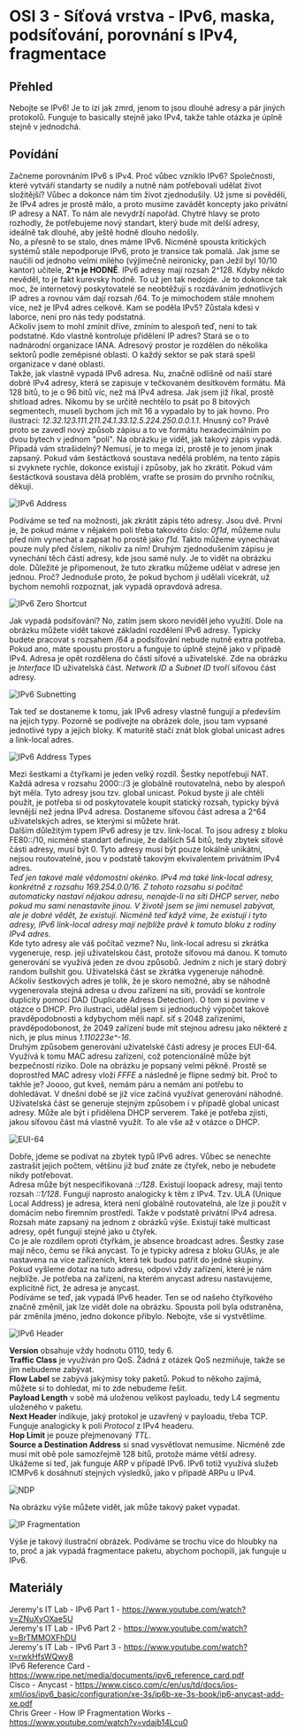 OSI 3 - Síťová vrstva - IPv6, maska, podsíťování, porovnání s IPv4, fragmentace
===

Přehled
---

Nebojte se IPv6! Je to ízi jak zmrd, jenom to jsou dlouhé adresy a pár jiných protokolů. Funguje to basically stejně jako IPv4, takže tahle otázka je úplně stejně v jednodchá.

Povídání
---

Začneme porovnáním IPv6 s IPv4. Proč vůbec vzniklo IPv6? Společnosti, které vytváří standarty se nudily a nutně nám potřebovali udělat život složitější? Vůbec a dokonce nám tím život zjednodušily. Už jsme si pověděli, že IPv4 adres je prostě málo, a proto musíme zavádět koncepty jako privátní IP adresy a NAT. To nám ale nevydrží napořád. Chytré hlavy se proto rozhodly, že potřebujeme nový standart, který bude mít delší adresy, ideálně tak dlouhé, aby ještě hodně dlouho nedošly.          
No, a přesně to se stalo, dnes máme IPv6. Nicméně spousta kritických systémů stále nepodporuje IPv6, proto je transice tak pomalá. Jak jsme se naučili od jednoho velmi milého (výjimečně neironicky, pan Ježil byl 10/10 kantor) učitele, **2^n je HODNĚ**. IPv6 adresy mají rozsah 2^128. Kdyby někdo nevěděl, to je fakt kurevsky hodně. To už jen tak nedojde. Je to dokonce tak moc, že internetový poskytovatelé se neobtěžují s rozdáváním jednotlivých IP adres a rovnou vám dají rozsah /64. To je mimochodem stále mnohem více, než je IPv4 adres celkově. Kam se poděla IPv5? Zůstala kdesi v laborce, není pro nás tedy podstatná.           
Ačkoliv jsem to mohl zmínit dříve, zmíním to alespoň teď, není to tak podstatné. Kdo vlastně kontroluje přidělení IP adres? Stará se o to nadnárodní organizace IANA. Adresový prostor je rozdělen do několika sektorů podle zeměpisné oblasti. O každý sektor se pak stará spešl organizace v dané oblasti.        
Takže, jak vlastně vypadá IPv6 adresa. Nu, značně odlišně od naší staré dobré IPv4 adresy, která se zapisuje v tečkovaném desítkovém formátu. Má 128 bitů, to je o 96 bitů víc, než má IPv4 adresa. Jak jsem již říkal, prostě shitload adres. Nikomu by se určitě nechtělo to psát po 8 bitových segmentech, museli bychom jich mít 16 a vypadalo by to jak hovno. Pro ilustraci: *12.32.123.111.211.24.1.33.12.5.224.250.0.0.1.1*. Hnusný co? Právě proto se zavedl nový způsob zápisu a to ve formátu hexadecimálním po dvou bytech v jednom "poli". Na obrázku je vidět, jak takový zápis vypadá. Připadá vám strašidelný? Nemusí, je to mega ízi, prostě je to jenom jinak zapsaný. Pokud vám šestáctková soustava nedělá problém, na tento zápis si zvyknete rychle, dokonce existují i způsoby, jak ho zkrátit. Pokud vám šestáctková soustava dělá problém, vraťte se prosím do prvního ročníku, děkuji.                

![IPv6 Address](Ipv6_addr.png)

Podíváme se teď na možnosti, jak zkrátit zápis této adresy. Jsou dvě. První je, že pokud máme v nějakém poli třeba takovéto číslo: *0f1d*, můžeme nulu před ním vynechat a zapsat ho prostě jako *f1d*. Takto můžeme vynechávat pouze nuly před číslem, nikoliv za ním! Druhým zjednodušením zápisu je vynechání těch částí adresy, kde jsou samé nuly. Je to vidět na obrázku dole. Důležité je připomenout, že tuto zkratku můžeme udělat v adrese jen jednou. Proč? Jednoduše proto, že pokud bychom ji udělali vícekrát, už bychom nemohli rozpoznat, jak vypadá opravdová adresa.

![IPv6 Zero Shortcut](ipv6_zero_shorcut.png)

Jak vypadá podsíťování? No, zatím jsem skoro neviděl jeho využití. Dole na obrázku můžete vidět takové základní rozdělení IPv6 adresy. Typicky budete pracovat s rozsahem /64 a podsíťování nebude nutně extra potřeba. Pokud ano, máte spoustu prostoru a funguje to úplně stejně jako v případě IPv4. Adresa je opět rozdělena do části síťové a uživatelské. Zde na obrázku je *Interface* ID uživatelská část. *Network ID* a *Subnet ID* tvoří síťovou část adresy.

![IPv6 Subnetting](ipv6_subnetting.jpg)

Tak teď se dostaneme k tomu, jak IPv6 adresy vlastně fungují a především na jejich typy. Pozorně se podívejte na obrázek dole, jsou tam vypsané jednotlivé typy a jejich bloky. K maturitě stačí znát blok global unicast adres a link-local adres.

![IPv6 Address Types](ipv6_addr_types.jpg)

Mezi šestkami a čtyřkami je jeden velký rozdíl. Šestky nepotřebují NAT. Každá adresa v rozsahu 2000::/3 je globálně routovatelná, nebo by alespoň být měla. Tyto adresy jsou tzv. global unicast. Pokud byste ji ale chtěli použít, je potřeba si od poskytovatele koupit statický rozsah, typicky bývá levnější než jedna IPv4 adresa. Dostaneme síťovou část adresa a 2^64 uživatelských adres, se kterými si můžete hrát.            
Dalším důležitým typem IPv6 adresy je tzv. link-local. To jsou adresy z bloku FE80::/10, nicméně standart definuje, že dalších 54 bitů, tedy zbytek síťové části adresy, musí být 0. Tyto adresy musí být pouze lokálně unikátní, nejsou routovatelné, jsou v podstatě takovým ekvivalentem privátním IPv4 adres.                  
*Teď jen takové malé vědomostní okénko. IPv4 má také link-local adresy, konkrétně z rozsahu 169.254.0.0/16. Z tohoto rozsahu si počítač automaticky nastaví nějakou adresu, nenajde-li na síti DHCP server, nebo pokud mu sami nenastavíte jinou. V životě jsem se jimi nemusel zabývat, ale je dobré vědět, že existují. Nicméně teď když víme, že existují i tyto adresy, IPv6 link-local adresy mají nejblíže právě k tomuto bloku z rodiny IPv4 adres.*         
Kde tyto adresy ale váš počítač vezme? Nu, link-local adresu si zkrátka vygeneruje, resp. její uživatelskou část, protože síťovou má danou. K tomuto generování se využívá jeden ze dvou způsobů. Jedním z nich je starý dobrý random bullshit gou. Uživatelská část se zkrátka vygeneruje náhodně. Ačkoliv šestkových adres je tolik, že je skoro nemožné, aby se náhodně vygenerovala stejná adresa u dvou zařízení na síti, provádí se kontrole duplicity pomocí DAD (Duplicate Adress Detection). O tom si povíme v otázce o DHCP. Pro ilustraci, udělal jsem si jednoduchý výpočet takové pravděpodobnosti a kdybychom měli např. síť s 2048 zařízeními, pravděpodobonost, že 2049 zařízení bude mít stejnou adresu jako některé z nich, je plus minus *1.110223e^-16*.        
Druhým způsobem generování uživatelské části adresy je proces EUI-64. Využívá k tomu MAC adresu zařízení, což potencionálně může být bezpečností riziko. Dole na obrázku je popsaný velmi pěkně. Prostě se doprostřed MAC adresy vloží *FFFE* a následně je flipne sedmý bit. Proč to takhle je? Joooo, gut kveš, nemám páru a nemám ani potřebu to dohledávat. V dnešní době se již více začíná využívat generování náhodné.       
Uživatelská část se generuje stejným způsobem i v případě global unicast adresy. Může ale být i přidělena DHCP serverem. Také je potřeba zjisti, jakou síťovou část má vlastně využít. To ale vše až v otázce o DHCP.

![EUI-64](eui-64.png)

Dobře, jdeme se podívat na zbytek typů IPv6 adres. Vůbec se nenechte zastrašit jejich počtem, většinu již buď znáte ze čtyřek, nebo je nebudete nikdy potřebovat.       
Adresa může být nespecifikovaná *::/128*. Existují loopack adresy, mají tento rozsah *::1/128*. Fungují naprosto analogicky k těm z IPv4. Tzv. ULA (Unique Local Address) je adresa, která není globálně routovatelná, ale lze ji použít v domácím nebo firemním prostředí. Takže v podstatě privátní IPv4 adresa. Rozsah máte zapsaný na jednom z obrázků výše. Existují také multicast adresy, opět fungují stejně jako u čtyřek.     
Co je ale rozdílem oproti čtyřkám, je absence broadcast adres. Šestky zase mají něco, čemu se říká anycast. To je typicky adresa z bloku GUAs, je ale nastavena na více zařízeních, která tek budou patřit do jedné skupiny. Pokud vyšleme dotaz na tuto adresu, odpoví vždy zařízení, které je nám nejblíže. Je potřeba na zařízení, na kterém anycast adresu nastavujeme, explicitně říct, že adresa je anycast.                
Podíváme se teď, jak vypadá IPv6 header. Ten se od našeho čtyřkového značně změnil, jak lze vidět dole na obrázku. Spousta polí byla odstraněna, pár změnila jméno, jedno dokonce přibylo. Nebojte, vše si vystvětlíme.

![IPv6 Header](ipv6_header.png)

**Version** obsahuje vždy hodnotu 0110, tedy 6.     
**Traffic Class** je využíván pro QoS. Žádná z otázek QoS nezmiňuje, takže se jím nebudeme zabývat.         
**Flow Label** se zabývá jakýmisy toky paketů. Pokud to někoho zajímá, můžete si to dohledat, mi to zde nebudeme řešit.         
**Payload Length** v sobě má uloženou velikost payloadu, tedy L4 segmentu uloženého v paketu.           
**Next Header** indikuje, jaký protokol je uzavřený v payloadu, třeba TCP. Funguje analogicky k poli *Protocol* z IPv4 headeru.         
**Hop Limit** je pouze přejmenovaný *TTL*.      
**Source a Destination Address** si snad vysvětlovat nemusíme. Nicméně zde musí mít obě pole samozřejmě 128 bitů, protože máme větší adresy.        
Ukážeme si teď, jak funguje ARP v případě IPv6. IPv6 totiž využívá služeb ICMPv6 k dosáhnutí stejných výsledků, jako v případě ARPu u IPv4.

![NDP](ndp.png)

Na obrázku výše můžete vidět, jak může takový paket vypadat.

![IP Fragmentation](ip_fragmentation.jpeg)

Výše je takový ilustrační obrázek. Podíváme se trochu více do hloubky na to, proč a jak vypadá fragmentace paketu, abychom pochopili, jak funguje u IPv6.


Materiály
---

Jeremy's IT Lab - IPv6 Part 1 - https://www.youtube.com/watch?v=ZNuXyOXae5U     
Jeremy's IT Lab - IPv6 Part 2 - https://www.youtube.com/watch?v=BrTMMOXFhDU          
Jeremy's IT Lab - IPv6 Part 3 - https://www.youtube.com/watch?v=rwkHfsWQwy8         
IPv6 Reference Card - https://www.ripe.net/media/documents/ipv6_reference_card.pdf      
Cisco - Anycast - https://www.cisco.com/c/en/us/td/docs/ios-xml/ios/ipv6_basic/configuration/xe-3s/ip6b-xe-3s-book/ip6-anycast-add-xe.pdf               
Chris Greer - How IP Fragmentation Works - https://www.youtube.com/watch?v=vdajb14Lcu0